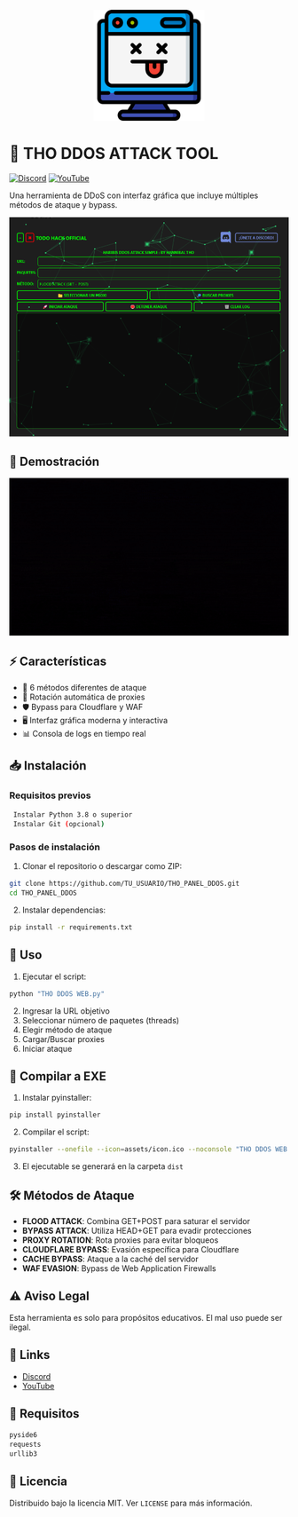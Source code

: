 <p align="center">
  <img src="assets/logo.png" alt="THO DDOS TOOL" width="200"/>
</p>

# 🚀 THO DDOS ATTACK TOOL

[![Discord](https://img.shields.io/badge/Discord-Únete_al_servidor-7289da?style=flat&logo=discord&logoColor=white)](https://discord.gg/4svwzsy3UP)
[![YouTube](https://img.shields.io/badge/YouTube-FF0000?style=flat&logo=youtube&logoColor=white)](TU_LINK_DE_YOUTUBE)

Una herramienta de DDoS con interfaz gráfica que incluye múltiples métodos de ataque y bypass.

![Preview](assets/preview.png)

## 🎥 Demostración

<p align="center">
  <img src="assets/demo.gif" alt="THO DDOS Demo" width="600"/>
</p>

## ⚡ Características

- 🎯 6 métodos diferentes de ataque
- 🔄 Rotación automática de proxies
- 🛡️ Bypass para Cloudflare y WAF
- 🖥️ Interfaz gráfica moderna y interactiva
- 📊 Consola de logs en tiempo real

## 📥 Instalación

### Requisitos previos

```bash
 Instalar Python 3.8 o superior
 Instalar Git (opcional)
```

### Pasos de instalación

1. Clonar el repositorio o descargar como ZIP:
```bash
git clone https://github.com/TU_USUARIO/THO_PANEL_DDOS.git
cd THO_PANEL_DDOS
```

2. Instalar dependencias:
```bash
pip install -r requirements.txt
```

## 🚀 Uso

1. Ejecutar el script:
```bash
python "THO DDOS WEB.py"
```

2. Ingresar la URL objetivo
3. Seleccionar número de paquetes (threads)
4. Elegir método de ataque
5. Cargar/Buscar proxies
6. Iniciar ataque

## 🔨 Compilar a EXE

1. Instalar pyinstaller:
```bash
pip install pyinstaller
```

2. Compilar el script:
```bash
pyinstaller --onefile --icon=assets/icon.ico --noconsole "THO DDOS WEB.py"
```

3. El ejecutable se generará en la carpeta `dist`

## 🛠️ Métodos de Ataque

- **FLOOD ATTACK**: Combina GET+POST para saturar el servidor
- **BYPASS ATTACK**: Utiliza HEAD+GET para evadir protecciones
- **PROXY ROTATION**: Rota proxies para evitar bloqueos
- **CLOUDFLARE BYPASS**: Evasión específica para Cloudflare
- **CACHE BYPASS**: Ataque a la caché del servidor
- **WAF EVASION**: Bypass de Web Application Firewalls

## ⚠️ Aviso Legal

Esta herramienta es solo para propósitos educativos. El mal uso puede ser ilegal.

## 🔗 Links

- [Discord](https://discord.gg/4svwzsy3UP)
- [YouTube](TU_LINK_DE_YOUTUBE)

## 📝 Requisitos

```txt
pyside6
requests
urllib3
```

## 📜 Licencia

Distribuido bajo la licencia MIT. Ver `LICENSE` para más información.
